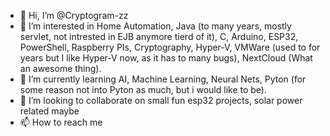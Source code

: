 - 👋 Hi, I’m @Cryptogram-zz
- 👀 I’m interested in Home Automation, Java (to many years, mostly servlet, not intrested in EJB anymore tierd of it), C, Arduino, ESP32, PowerShell, Raspberry PIs, Cryptography, Hyper-V, VMWare (used to for years but I like Hyper-V now, as it has to many bugs), NextCloud (What an awesome thing).
- 🌱 I’m currently learning AI, Machine Learning, Neural Nets, Pyton (for some reason not into Pyton as much, but i would like to be).
- 💞️ I’m looking to collaborate on small fun esp32 projects, solar power related maybe
- 📫 How to reach me 

<!---
Cryptogram-zz/Cryptogram-zz is a ✨ special ✨ repository because its `README.md` (this file) appears on your GitHub profile.
You can click the Preview link to take a look at your changes.
--->
